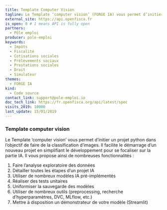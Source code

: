 ```yaml
---
title: Template Computer Vision
tagline: Le Template ‘computer vision’ (FORGE IA) vous permet d’initier un projet python dans l’objectif de faire de la classification d’images.
external_site: https://api.openfisca.fr
is_open: 0 # 1 means API is fully open
partners:
  - Pôle emploi
producer: pole-emploi
keywords:
  - Impôts
  - Fiscalité
  - Cotisations sociales
  - Prélèvements sociaux
  - Prestations sociales
  - Droit
  - Simulateur
themes:
  - FORGE IA
kind:
  - Code source
contact_link: support@pole-emploi.io
doc_tech_link: https://fr.openfisca.org/api/latest/spec
visits_2019: 10000
last_update: 15/01/2019
---
```


### Template computer vision

Le Template ‘computer vision’ vous permet d’initier un projet python dans l’objectif de faire de la classification d’images. Il facilite le démarrage d’un nouveau projet en simplifiant le développement pour se focaliser sur la partie IA. Il vous propose ainsi de nombreuses fonctionnalités :

1. Faire l’analyse exploratoire des données
2. Détailler toutes les étapes d’un projet IA
3. Utiliser de nombreux modèles IA pré-implémentés
4. Réaliser des tests unitaires
5. Uniformiser la sauvegarde des modèles
6. Utiliser de nombreux outils (preprocessing, recherche d’hyperparamètres, DVC, MLflow, etc.)
7. Mettre à disposition un démonstrateur de votre modèle (Streamlit)
